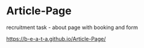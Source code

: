 # Article-Page
recruitment task - about page with booking and form

https://b-e-a-t-a.github.io/Article-Page/
